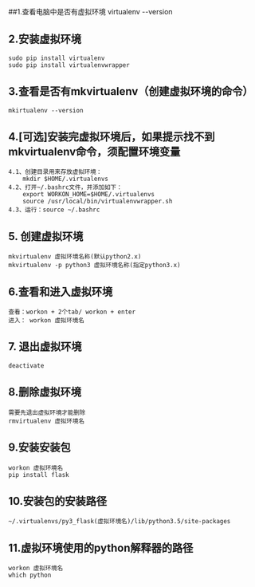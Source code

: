 ##1.查看电脑中是否有虚拟环境
    virtualenv --version
    
## 2.安装虚拟环境
    sudo pip install virtualenv
    sudo pip install virtualenvwrapper
## 3.查看是否有mkvirtualenv（创建虚拟环境的命令）
    mkirtualenv --version
## 4.[可选]安装完虚拟环境后，如果提示找不到mkvirtualenv命令，须配置环境变量
    4.1、创建目录用来存放虚拟环境：
        mkdir $HOME/.virtualenvs
    4.2、打开~/.bashrc文件，并添加如下：
        export WORKON_HOME=$HOME/.virtualenvs
        source /usr/local/bin/virtualenvwrapper.sh
    4.3、运行：source ~/.bashrc
## 5. 创建虚拟环境
    mkvirtualenv 虚拟环境名称(默认python2.x)
    mkvirtualenv -p python3 虚拟环境名称(指定python3.x)
    
## 6.查看和进入虚拟环境
    查看：workon + 2个tab/ workon + enter
    进入： workon 虚拟环境名
## 7. 退出虚拟环境
    deactivate
## 8.删除虚拟环境
    需要先退出虚拟环境才能删除
    rmvirtualenv 虚拟环境名
## 9.安装安装包
    workon 虚拟环境名
    pip install flask
## 10.安装包的安装路径
    ~/.virtualenvs/py3_flask(虚拟环境名)/lib/python3.5/site-packages
## 11.虚拟环境使用的python解释器的路径
    workon 虚拟环境名
    which python
    
    
    
    